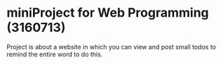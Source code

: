 # miniProject for Web Programming (3160713)
Project is about a website in which you can view and post small todos to remind the entire word to do this.
